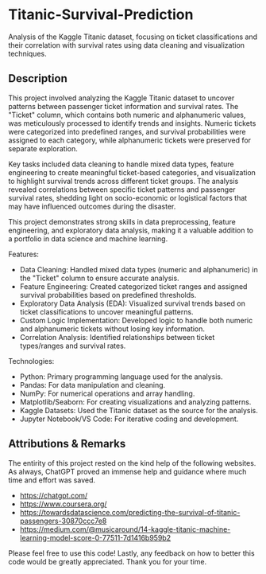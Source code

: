 # Titanic-Survival-Prediction
Analysis of the Kaggle Titanic dataset, focusing on ticket classifications and their correlation with survival rates using data cleaning and visualization techniques.


## Description ##
This project involved analyzing the Kaggle Titanic dataset to uncover patterns between passenger ticket information and survival rates. The "Ticket" column, which contains both numeric and alphanumeric values, was meticulously processed to identify trends and insights. Numeric tickets were categorized into predefined ranges, and survival probabilities were assigned to each category, while alphanumeric tickets were preserved for separate exploration.

Key tasks included data cleaning to handle mixed data types, feature engineering to create meaningful ticket-based categories, and visualization to highlight survival trends across different ticket groups. The analysis revealed correlations between specific ticket patterns and passenger survival rates, shedding light on socio-economic or logistical factors that may have influenced outcomes during the disaster.

This project demonstrates strong skills in data preprocessing, feature engineering, and exploratory data analysis, making it a valuable addition to a portfolio in data science and machine learning.


Features:
- Data Cleaning: Handled mixed data types (numeric and alphanumeric) in the "Ticket" column to ensure accurate analysis.
- Feature Engineering: Created categorized ticket ranges and assigned survival probabilities based on predefined thresholds.
- Exploratory Data Analysis (EDA): Visualized survival trends based on ticket classifications to uncover meaningful patterns.
- Custom Logic Implementation: Developed logic to handle both numeric and alphanumeric tickets without losing key information.
- Correlation Analysis: Identified relationships between ticket types/ranges and survival rates.
  
Technologies:
- Python: Primary programming language used for the analysis.
- Pandas: For data manipulation and cleaning.
- NumPy: For numerical operations and array handling.
- Matplotlib/Seaborn: For creating visualizations and analyzing patterns.
- Kaggle Datasets: Used the Titanic dataset as the source for the analysis.
- Jupyter Notebook/VS Code: For iterative coding and development.

## Attributions & Remarks ##

The entirity of this project rested on the kind help of the following websites. As always, ChatGPT proved an immense help and guidance where much time and effort was saved.

- https://chatgpt.com/
- https://www.coursera.org/
- https://towardsdatascience.com/predicting-the-survival-of-titanic-passengers-30870ccc7e8
- https://medium.com/@musicaround/14-kaggle-titanic-machine-learning-model-score-0-77511-7d1416b959b2

Please feel free to use this code! Lastly, any feedback on how to better this code would be greatly appreciated. Thank you for your time.
